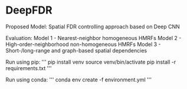 # DeepFDR
Proposed Model: Spatial FDR controlling approach based on Deep CNN

Evaluation:
Model 1 - Nearest-neighbor homogeneous HMRFs
Model 2 - High-order-neighborhood non-homogeneous HMRFs
Model 3 - Short-/long-range and graph-based spatial dependencies

Run using pip:
'''
pip install venv
source venv/bin/activate
pip install -r requirements.txt
'''

Run using conda:
'''
conda env create -f environment.yml
'''




